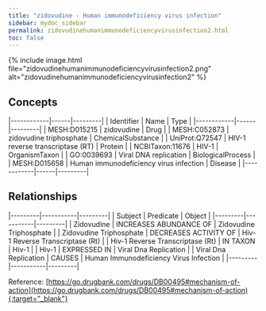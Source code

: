 ```yaml
---
title: "zidovudine - Human immunodeficiency virus infection"
sidebar: mydoc_sidebar
permalink: zidovudinehumanimmunodeficiencyvirusinfection2.html
toc: false 
---
```


{% include image.html file="zidovudinehumanimmunodeficiencyvirusinfection2.png" alt="zidovudinehumanimmunodeficiencyvirusinfection2" %}

## Concepts

|------------|------|---------|
| Identifier | Name | Type    |
|------------|------|---------|
| MESH:D015215 | zidovudine | Drug |
| MESH:C052873 | zidovudine triphosphate | ChemicalSubstance |
| UniProt:Q72547 | HIV-1 reverse transcriptase (RT) | Protein |
| NCBITaxon:11676 | HIV-1 | OrganismTaxon |
| GO:0039693 | Viral DNA replication | BiologicalProcess |
| MESH:D015658 | Human immunodeficiency virus infection | Disease |
|------------|------|---------|

## Relationships

|---------|-----------|---------|
| Subject | Predicate | Object  |
|---------|-----------|---------|
| Zidovudine | INCREASES ABUNDANCE OF | Zidovudine Triphosphate |
| Zidovudine Triphosphate | DECREASES ACTIVITY OF | Hiv-1 Reverse Transcriptase (Rt) |
| Hiv-1 Reverse Transcriptase (Rt) | IN TAXON | Hiv-1 |
| Hiv-1 | EXPRESSED IN | Viral Dna Replication |
| Viral Dna Replication | CAUSES | Human Immunodeficiency Virus Infection |
|---------|-----------|---------|

Reference: [https://go.drugbank.com/drugs/DB00495#mechanism-of-action](https://go.drugbank.com/drugs/DB00495#mechanism-of-action){:target="_blank"}